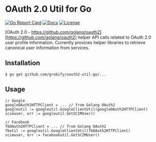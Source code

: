 # OAuth 2.0 Util for Go

[![Go Report Card][goreport-svg]][goreport-link]
[![Docs][docs-godoc-svg]][docs-godoc-link]
[![License][license-svg]][license-link]

[OAuth 2.0 - https://github.com/golang/oauth2](https://github.com/golang/oauth2) helper API calls related to OAuth 2.0 user profile information. Currently provices helper libraries to retrieve canonical user information from services.

## Installation

```
$ go get github.com/grokify/oauth2-util-go/...
```

## Usage

```
// Google
googleOAuth2HTTPClient = ... // from Golang OAuth2
googleutil := googleutil.GoogleClientUtil(googleOAuth2HTTPClient)
scimuser, err := googleutil.GetSCIMUser()

// Facebook
fbOAuth2HTTPClient = ... // from Golang OAuth2
fbutil := googleutil.GoogleClientUtil(fbOAuth2HTTPClient)
scimuser, err := facebookutil.GetSCIMUser()
```

 [goreport-svg]: https://goreportcard.com/badge/github.com/grokify/oauth2-util-go
 [goreport-link]: https://goreportcard.com/report/github.com/grokify/oauth2-util-go
 [docs-godoc-svg]: https://img.shields.io/badge/docs-godoc-blue.svg
 [docs-godoc-link]: https://godoc.org/github.com/grokify/oauth2-util-go
 [license-svg]: https://img.shields.io/badge/license-MIT-blue.svg
 [license-link]: https://github.com/grokify/oauth2-util-go/blob/master/LICENSE.md
